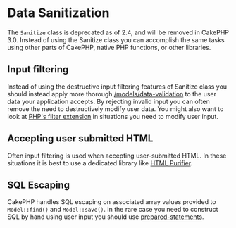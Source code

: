 # Data Sanitization

The `Sanitize` class is deprecated as of 2.4, and will be removed in CakePHP
3.0. Instead of using the Sanitize class you can accomplish the same tasks using
other parts of CakePHP, native PHP functions, or other libraries.

## Input filtering

Instead of using the destructive input filtering features of Sanitize class you
should instead apply more thorough [/models/data-validation](models/data-validation.md) to the user
data your application accepts. By rejecting invalid input you can often remove the
need to destructively modify user data. You might also want to look at
[PHP's filter extension](https://www.php.net/filter) in situations you need to
modify user input.

## Accepting user submitted HTML

Often input filtering is used when accepting user-submitted HTML. In these
situations it is best to use a dedicated library like [HTML Purifier](https://htmlpurifier.org/).

## SQL Escaping

CakePHP handles SQL escaping on associated array values provided to
`Model::find()` and `Model::save()`. In the rare case you
need to construct SQL by hand using user input you should use
[prepared-statements](#prepared-statements).
